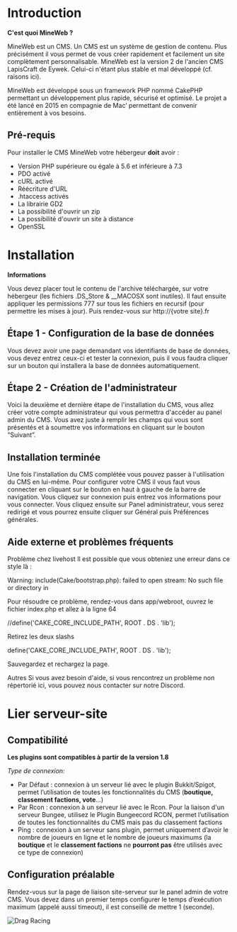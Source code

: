 Introduction
========

**C'est quoi MineWeb ?**

MineWeb est un CMS. Un CMS est un système de gestion de contenu. Plus précisément il vous permet de vous créer rapidement et facilement un site complètement personnalisable. MineWeb est la version 2 de l'ancien CMS LapisCraft de Eywek. Celui-ci n'étant plus stable et mal développé (cf. raisons ici).

MineWeb est développé sous un framework PHP nommé CakePHP permettant un développement plus rapide, sécurisé et optimisé. Le projet a été lancé en 2015 en compagnie de Mac’ permettant de convenir entièrement à vos besoins.

Pré-requis
--------

Pour installer le CMS MineWeb votre hébergeur **doit** avoir :

- Version PHP supérieure ou égale à 5.6 et inférieure à 7.3
- PDO activé
- cURL activé
- Réécriture d'URL
- .htaccess activés
- La librairie GD2
- La possibilité d'ouvrir un zip
- La possibilité d'ouvrir un site à distance
- OpenSSL

Installation
========

**Informations**

Vous devez placer tout le contenu de l'archive téléchargée, sur votre hébergeur (les fichiers .DS_Store & \__MACOSX sont inutiles). Il faut ensuite appliquer les permissions 777 sur tous les fichiers en recursif (pour permettre les mises à jour). Puis rendez-vous sur http://{votre site}.fr

Étape 1 - Configuration de la base de données
-------
Vous devez avoir une page demandant vos identifiants de base de données, vous devez entrez ceux-ci et tester la connexion, puis il vous faudra cliquer sur un bouton qui installera la base de données automatiquement.

Étape 2 - Création de l'administrateur
-------

Voici la deuxième et dernière étape de l'installation du CMS, vous allez créer votre compte administrateur qui vous permettra d'accéder au panel admin du CMS. Vous avez juste à remplir les champs qui vous sont présentés et à soumettre vos informations en cliquant sur le bouton “Suivant”.

Installation terminée
-------

Une fois l'installation du CMS complétée vous pouvez passer à l'utilisation du CMS en lui-même. Pour configurer votre CMS il vous faut vous connecter en cliquant sur le bouton en haut à gauche de la barre de navigation. Vous cliquez sur connexion puis entrez vos informations pour vous connecter. Vous cliquez ensuite sur Panel administrateur, vous serez redirigé et vous pourrez ensuite cliquer sur Général puis Préférences générales.

Aide externe et problèmes fréquents
-------
Problème chez livehost
Il est possible que vous obteniez une erreur dans ce style là :

Warning: include(Cake/bootstrap.php): failed to open stream: No such file or directory in

Pour résoudre ce problème, rendez-vous dans app/webroot, ouvrez le fichier index.php et allez à la ligne 64

//define('CAKE_CORE_INCLUDE_PATH', ROOT . DS . 'lib');

Retirez les deux slashs

define('CAKE_CORE_INCLUDE_PATH', ROOT . DS . 'lib');

Sauvegardez et rechargez la page.

Autres
Si vous avez besoin d'aide, si vous rencontrez un problème non répertorié ici, vous pouvez nous contacter sur notre Discord.

Lier serveur-site
========

Compatibilité
-------
**Les plugins sont compatibles à partir de la version 1.8**

*Type de connexion:*
- Par Défaut : connexion à un serveur lié avec le plugin Bukkit/Spigot, permet l’utilisation de toutes les fonctionnalités du CMS (**boutique, classement factions, vote**…) 
- Par Rcon : connexion à un serveur lié avec le Rcon. Pour la liaison d'un serveur Bungee, utilisez le Plugin Bungeecord RCON, permet l’utilisation de toutes les fonctionnalités du CMS mais pas du classement factions 
- Ping : connexion à un serveur sans plugin, permet uniquement d’avoir le nombre de joueurs en ligne et le nombre de joueurs maximums (la **boutique** et le **classement factions** ne **pourront pas** être utilisés avec ce type de connexion)

Configuration préalable
-------
Rendez-vous sur la page de liaison site-serveur sur le panel admin de votre CMS. Vous devez dans un premier temps configurer le temps d’exécution maximum (appelé aussi timeout), il est conseillé de mettre 1 (seconde).

![Drag Racing](https://docs.mineweb.org/images/server_timeout.png)
